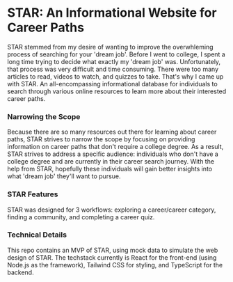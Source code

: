 # STAR: An Informational Website for Career Paths

STAR stemmed from my desire of wanting to improve the overwhleming process of searching for your 'dream job'. Before I went to college, I spent a long time trying to decide what exactly my 'dream job' was. Unfortunately, that process was very difficult and time consuming. There were too many articles to read, videos to watch, and quizzes to take. That's why I came up with STAR. An all-encompassing informational database for individuals to search through various online resources to learn more about their interested career paths.  


### Narrowing the Scope
Because there are so many resources out there for learning about career paths, STAR strives to narrow the scope by focusing on providing information on career paths that don't require a college degree. As a result, STAR strives to address a specific audience: individuals who don't have a college degree and are currently in their career search journey. With the help from STAR, hopefully these individuals will gain better insights into what 'dream job' they'll want to pursue.

### STAR Features
STAR was designed for 3 workflows: exploring a career/career category, finding a community, and completing a career quiz.

### Technical Details
This repo contains an MVP of STAR, using mock data to simulate the web design of STAR. The techstack currently is React for the front-end (using Node.js as the framework), Tailwind CSS for styling, and TypeScript for the backend.
